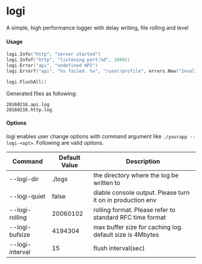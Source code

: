 # logi
A simple, high performance logger with delay writing, file rolling and level

#### Usage

```go
logi.Info("http", "server started")
logi.Infof("http", "listening port:%d", 18801)
logi.Error("api", "undefined API")
logi.Errorf("api", "%s failed. %v", "/user/profile", errors.New("Invalid ID"))

logi.FlushAll()
```

Generated files as following:
```
20160216.api.log
20160216.http.log
```

#### Options
logi enables user change options with command argument like  `./yourapp --logi-<opt>`. Following are valid options.

| Command | Default Value |  Description |
| --- | --- | --- |
| --logi-dir | ./logs | the directory where the log be written to |
| --logi-quiet | false | diable console output. Please turn it on in production env |
| --logi-rolling | 20060102 | rolling format. Please refer to standard RFC time format |
| --logi-bufsize | 4194304 | max buffer size for caching log. default size is 4Mbytes |
| --logi-interval | 15 | flush interval(sec) |
